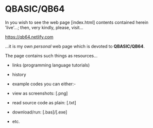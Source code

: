 # QBASIC/QB64 

In you wish to see the web page [index.html] contents contained herein 'live'...; then, very kindly, please, visit...

https://qb64.netlify.com

...it is my own *personal* web page which is devoted to **QBASIC/QB64**. 

The page contains such things as resources...

- links (programming language tutorials)
- history
- example codes you can either:- 

 - view as screenshots: [.png]
 - read source code as plain: [.txt]
 - download/run: [.bas]/[.exe]

- etc.

